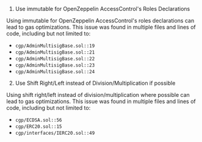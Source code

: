1. Use immutable for OpenZeppelin AccessControl's Roles Declarations

Using immutable for OpenZeppelin AccessControl's roles declarations can lead to gas optimizations. This issue was found in multiple files and lines of code, including but not limited to:

- `cgp/AdminMultisigBase.sol::19`
- `cgp/AdminMultisigBase.sol::21`
- `cgp/AdminMultisigBase.sol::22`
- `cgp/AdminMultisigBase.sol::23`
- `cgp/AdminMultisigBase.sol::24`

2. Use Shift Right/Left instead of Division/Multiplication if possible

Using shift right/left instead of division/multiplication where possible can lead to gas optimizations. This issue was found in multiple files and lines of code, including but not limited to:

- `cgp/ECDSA.sol::56`
- `cgp/ERC20.sol::15`
- `cgp/interfaces/IERC20.sol::49`
